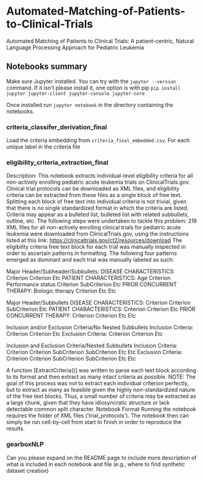 # Automated-Matching-of-Patients-to-Clinical-Trials
Automated Matching of Patients to Clinical Trials: A patient-centric, Natural Language Processing Approach for Pediatric Leukemia

## Notebooks summary
Make sure Jupyter installed. You can try with the `jupyter --version` command. If it isn't please install it, one option is with pip `pip install jupyter jupyter-client jupyter-console jupyter-core`

Once installed run `jupyter notebook` in the directory containing the notebooks.

### criteria_classifer_derivation_final
Load the criteria embedding from `criteria_final_embedded.csv`.
For each unique label in the criteria file

### eligibility_criteria_extraction_final
Description:
This notebook extracts individual-level eligibility criteria for all non-actively enrolling pediatric acute leukemia trials on ClinicalTrials.gov. Clinical trial protocols can be downloaded as XML files, and eligibility criteria can be extracted from these files as a single block of free text.
Splitting each block of free text into individual criteria is not trivial, given that there is no single standardized format in which the criteria are listed. Criteria may appear as a bulleted list, bulleted list with related subbullets, outline, etc.
The following steps were undertaken to tackle this problem:
216 XML files for all non-actively enrolling clinical trials for pediatric acute leukemia were downloaded from ClinicalTrials.gov, using the instructions listed at this link: https://clinicaltrials.gov/ct2/resources/download
The eligibility criteria free text block for each trial was manually inspected in order to ascertain patterns in formatting. The following four patterns emerged as dominant and each trial was manually labeled as such:

Major Header/Subheader/Subbullets:
DISEASE CHARACTERISTICS:
Criterion
Criterion
Etc
PATIENT CHARACTERISTICS:
Age
Criterion
Performance status
Criterion
SubCriterion
Etc
PRIOR CONCURRENT THERAPY:
Biologic therapy
Criterion
Etc
Etc

Major Header/Subbullets
DISEASE CHARACTERISTICS:
Criterion
Criterion
SubCriterion
Etc
PATIENT CHARACTERISTICS:
Criterion
Criterion
Etc
PRIOR CONCURRENT THERAPY:
Criterion
Criterion
Etc
Etc

Inclusion and/or Exclusion Criteria/No Nested Subbullets
Inclusion Criteria:
Criterion
Criterion
Etc
Exclusion Criteria:
Criterion
Criterion
Etc

Inclusion and Exclusion Criteria/Nested Subbullets
Inclusion Criteria:
Criterion
Criterion
SubCriterion
SubCriterion
Etc
Etc
Exclusion Criteria:
Criterion
Criterion
SubCriterion
SubCriterion
Etc
Etc

A function [ExtractCriteria()] was written to parse each text block according to its format and then extract as many intact criteria as possible.
NOTE: The goal of this process was not to extract each individual criterion perfectly, but to extract as many as feasible given the highly non-standardized nature of the free text blocks. Thus, a small number of criteria may be extracted as a large chunk, given that they have idiosyncratic structure or lack detectable common split character.
Notebook Format
Running the notebook requires the folder of XML files ('trial_protocols').
The notebook then can simply be run cell-by-cell from start to finish in order to reproduce the results.

### gearboxNLP


Can you please expand on the README page to include more description of what is included in each notebook and file (e.g., where to find synthetic dataset creation)